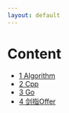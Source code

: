 ```yaml
---
layout: default
---
```


# Content
- [1 Algorithm](./Algorithm/content.html)
- [2 Cpp](./Cpp/content.html)
- [3 Go](./Go/content.html)
- [4 剑指Offer](./CodeInterview_LeetCode/content.html)

